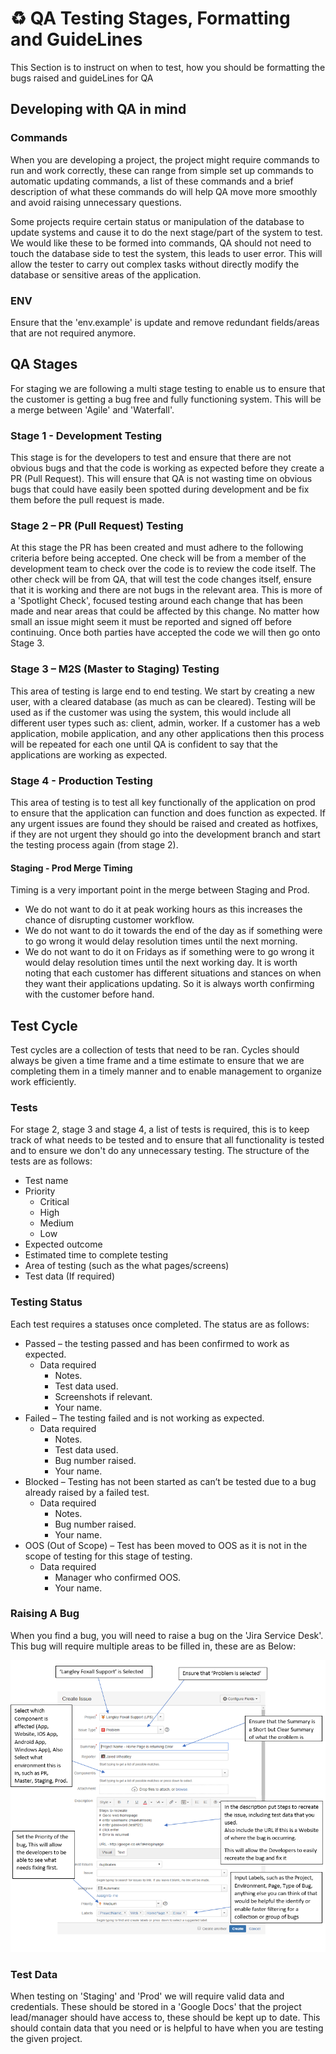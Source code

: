 # ♻️ QA Testing Stages, Formatting and GuideLines

This Section is to instruct on when to test, how you should be formatting the bugs raised and guideLines for QA

## Developing with QA in mind
### Commands
When you are developing a project, the project might require commands to run and work correctly, these can range from simple set up commands to automatic updating commands, a list of these commands and a brief description of what these commands do will help QA move more smoothly and avoid raising unnecessary questions.

Some projects require certain status or manipulation of the database to update systems and cause it to do the next stage/part of the system to test. We would like these to be formed into commands, QA should not need to touch the database side to test the system, this leads to user error. This will allow the tester to carry out complex tasks without directly modify the database or sensitive areas of the application.


### ENV
Ensure that the 'env.example' is update and remove redundant fields/areas that are not required anymore.
		
## QA Stages
For staging we are following a multi stage testing to enable us to ensure that the customer is getting a bug free and fully functioning system. This will be a merge between 'Agile' and 'Waterfall'.
										
### Stage 1 - Development Testing
This stage is for the developers to test and ensure that there are not obvious bugs and that the code is working as expected before they create a PR (Pull Request). This will ensure that QA is not wasting time on obvious bugs that could have easily been spotted during development and be fix them before the pull request is made.
												
### Stage 2 – PR (Pull Request) Testing
At this stage the PR has been created and must adhere to the following criteria before being accepted.
One check will be from a member of the development team to check over the code is to review the code itself. 
The other check will be from QA, that will test the code changes itself, ensure that it is working and there are not bugs in the relevant area. This is more of a 'Spotlight Check', focused testing around each change that has been made and near areas that could be affected by this change. No matter how small an issue might seem it must be reported and signed off before continuing.
Once both parties have accepted the code we will then go onto Stage 3.
												
### Stage 3 – M2S (Master to Staging) Testing
This area of testing is large end to end testing. We start by creating a new user, with a cleared database (as much as can be cleared). Testing will be used as if the customer was using the system, this would include all different user types such as: client, admin, worker. If a customer has a web application, mobile application, and any other applications then this process will be repeated for each one until QA is confident to say that the applications are working as expected.

### Stage 4 - Production Testing
This area of testing is to test all key functionally of the application on prod to ensure that the application can function and does function as expected.
If any urgent issues are found they should be raised and created as hotfixes, if they are not urgent they should go into the development branch and start the testing process again (from stage 2).

#### Staging - Prod Merge Timing
Timing is a very important point in the merge between Staging and Prod.
- We do not want to do it at peak working hours as this increases the chance of disrupting customer workflow.
- We do not want to do it towards the end of the day as if something were to go wrong it would delay resolution times until the next morning.
- We do not want to do it on Fridays as if something were to go wrong it would delay resolution times until the next working day.
It is worth noting that each customer has different situations and stances on when they want their applications updating. So it is always worth confirming with the customer before hand.

## Test Cycle
Test cycles are a collection of tests that need to be ran. Cycles should always be given a time frame and a time estimate to ensure that we are completing them in a timely manner and to enable management to organize work efficiently.

### Tests
For stage 2, stage 3 and stage 4, a list of tests is required, this is to keep track of what needs to be tested and to ensure that all functionality is tested and to ensure we don't do any unnecessary testing.
The structure of the tests are as follows:
- Test name
- Priority
    - Critical
    - High
    - Medium
    - Low
- Expected outcome
- Estimated time to complete testing
- Area of testing (such as the what pages/screens)
- Test data (If required)

### Testing Status
Each test requires a statuses once completed. The status are as follows:
- Passed – the testing passed and has been confirmed to work as expected.
	- Data required 
		- Notes.
		- Test data used.
		- Screenshots if relevant.
		- Your name.
- Failed – The testing failed and is not working as expected.
	- Data required
		- Notes.
		- Test data used.
		- Bug number raised.
		- Your name.
- Blocked – Testing has not been started as can’t be tested due to a bug already raised by a failed test.
	- Data required
		- Notes.
		- Bug number raised.
		- Your name.
- OOS (Out of Scope) – Test has been moved to OOS as it is not in the scope of testing for this stage of testing.
	- Data required
		- Manager who confirmed OOS.
		- Your name.

### Raising A Bug
When you find a bug, you will need to raise a bug on the 'Jira Service Desk'.
This bug will require multiple areas to be filled in, these are as Below:

![Jira Bug Raising](images/jira/raising-bugs.PNG)

### Test Data
When testing on 'Staging' and 'Prod' we will require valid data and credentials. These should be stored in a 'Google Docs' that the project lead/manager should have access to, these should be kept up to date. This should contain data that you need or is helpful to have when you are testing the given project. 
